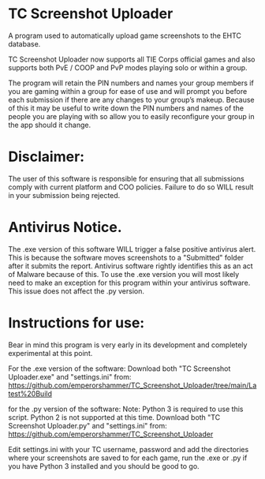 # TC Screenshot Uploader
A program used to automatically upload game screenshots to the EHTC database.

TC Screenshot Uploader now supports all TIE Corps official games and also supports both PvE / COOP and PvP modes playing solo or within a group.

The program will retain the PIN numbers and names your group members if you are gaming within a group for ease of use and will prompt you before each submission if there are
any changes to your group’s makeup.
Because of this it may be useful to write down the PIN numbers and names of the people you are playing with so allow you to easily reconfigure your group in the app
should it change.

# Disclaimer:
The user of this software is responsible for ensuring that all submissions comply with current platform and COO policies. Failure to do so WILL result in your submission being rejected.

# Antivirus Notice.
The .exe version of this software WILL trigger a false positive antivirus alert. This is because the software moves screenshots to a "Submitted" folder after it submits the report.
Antivirus software rightly identifies this as an act of Malware because of this. 
To use the .exe version you will most likely need to make an exception for this program within your antivirus software.
This issue does not affect the .py version.

# Instructions for use:
Bear in mind this program is very early in its development and completely experimental at this point.

For the .exe version of the software:
Download both "TC Screenshot Uploader.exe" and "settings.ini" from:
https://github.com/emperorshammer/TC_Screenshot_Uploader/tree/main/Latest%20Build

for the .py version of the software:
Note: Python 3 is required to use this script. Python 2 is not supported at this time.
Download both "TC Screenshot Uploader.py" and "settings.ini" from:
https://github.com/emperorshammer/TC_Screenshot_Uploader

 
Edit settings.ini with your TC username, password and add the directories where your screenshots are saved to for each game, run the .exe or .py if you have Python 3 installed and you should be good to go.
